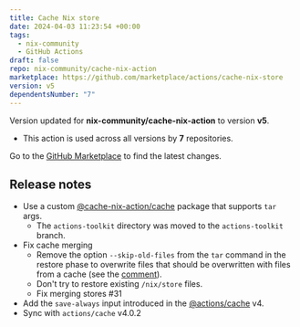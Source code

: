 ```yaml
---
title: Cache Nix store
date: 2024-04-03 11:23:54 +00:00
tags:
  - nix-community
  - GitHub Actions
draft: false
repo: nix-community/cache-nix-action
marketplace: https://github.com/marketplace/actions/cache-nix-store
version: v5
dependentsNumber: "7"
---
```



Version updated for **nix-community/cache-nix-action** to version **v5**.
- This action is used across all versions by **7** repositories.

Go to the [GitHub Marketplace](https://github.com/marketplace/actions/cache-nix-store) to find the latest changes.

## Release notes

- Use a custom [@cache-nix-action/cache](https://www.npmjs.com/package/@cache-nix-action/cache) package that supports `tar` args.
  - The `actions-toolkit` directory was moved to the `actions-toolkit` branch.
- Fix cache merging
  - Remove the option `--skip-old-files` from the `tar` command in the restore phase to overwrite files that should be overwritten with files from a cache (see the [comment](https://github.com/nix-community/cache-nix-action/issues/27#issuecomment-1987279529)).
  - Don't try to restore existing `/nix/store` files.
  - Fix merging stores #31
- Add the `save-always` input introduced in the [@actions/cache](https://github.com/actions/cache) v4.
- Sync with `actions/cache` v4.0.2
